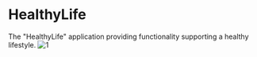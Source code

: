 # HealthyLife
The "HealthyLife" application providing functionality supporting a healthy lifestyle.
![1](https://user-images.githubusercontent.com/56321158/74287063-5eefe780-4d29-11ea-8e2c-c95eaf1e6fda.jpg)
